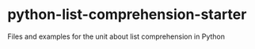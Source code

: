 # python-list-comprehension-starter
Files and examples for the unit about list comprehension in Python
